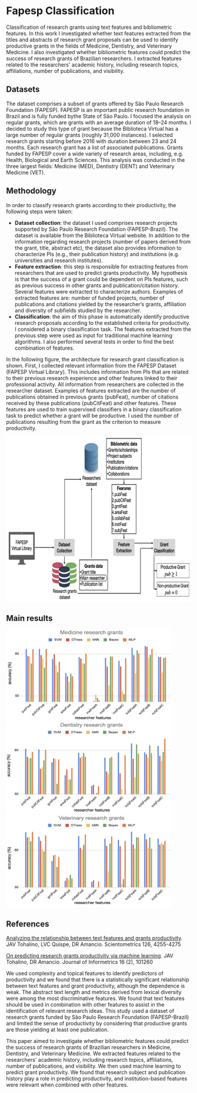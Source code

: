 # Fapesp Classification
Classification of research grants using text features and bibliometric features. In this work I investigated whether text features extracted from the titles and abstracts of research grant proposals can be used to identify productive grants in the fields of Medicine, Dentistry, and Veterinary Medicine. I also investigated whether bibliometric features could predict the success of research grants of Brazilian researchers. I extracted features related to the researchers' academic history, including research topics, affiliations, number of publications, and visibility.
 
## Datasets

The dataset comprises a subset of grants offered by São Paulo Research Foundation (FAPESP). FAPESP is an important public research foundation in Brazil and is fully funded bythe State of São Paulo. I focused the analysis on regular grants, which are grants with an average duration of 18–24 months. I decided to study this type of grant because the Biblioteca Virtual has a large number of regular grants (roughly 31,000 instances). I selected research grants starting before 2016 with duration between 23 and 24 months. Each research grant has a list of associated publications. Grants funded by FAPESP cover a wide variety of research areas, including, e.g. Health, Biological and Earth Sciences. This analysis was conducted in the three largest fields: Medicine (MED), Dentistry (DENT) and Veterinary Medicine (VET).

## Methodology
In order to classify research grants according to their productivity, the following steps were taken:
- **Dataset collection**: the dataset I used comprises research projects supported by São Paulo Research Foundation (FAPESP-Brazil). The dataset is available from the Biblioteca Virtual website. In addition to the information regarding research projects (number of papers derived from the grant, title, abstract etc), the dataset also provides information to characterize PIs (e.g., their publication history) and institutions (e.g. universities and research institutes).
- **Feature extraction**: this step is responsible for extracting features from researchers that are used to predict grants productivity. My hypothesis is that the success of a grant could be dependent on PIs features, such as previous success in other grants and publication/citation history. Several features were extracted to characterize authors. Examples of extracted features are: number of funded projects, number of publications and citations yielded by the researcher’s grants, affiliation and diversity of subfields studied by the researcher. 
- **Classification**: the aim of this phase is automatically identify productive research proposals according to the established criteria for productivity. I considered a binary classification task. The features extracted from the previous step were used as input for traditional machine learning algorithms. I also performed several tests in order to find the best combination of features. 

In the following figure, the architecture for research grant classification is shown. First, I collected relevant information from the FAPESP Dataset (FAPESP Virtual Library). This includes information from PIs that are related to their previous research experience and other features linked to their professional activity. All information from researchers are collected in the researcher dataset. Examples of features extracted are the number of publications obtained in previous grants (pubFeat), number of citations received by these publications (pubCitFeat) and other features. These features are used to train supervised classifiers in a binary classification task to predict whether a grant will be productive. I used the number of publications resulting from the grant as the criterion to measure productivity.

<img src="fc_arquitecture.png" width="650" height="450">


## Main results

<img src="fc_medicine.png" width="450" height="250">
<img src="fc_dentistry.png" width="450" height="250">
<img src="fc_veterinary.png" width="450" height="250">

## References
[Analyzing the relationship between text features and grants productivity](https://link.springer.com/article/10.1007/s11192-021-03926-x). JAV Tohalino, LVC Quispe, DR Amancio. Scientometrics 126, 4255-4275

[On predicting research grants productivity via machine learning](https://www.sciencedirect.com/science/article/abs/pii/S1751157722000128). JAV Tohalino, DR Amancio. Journal of Informetrics 16 (2), 101260

We used complexity and topical features to identify predictors of productivity and we found that there is a statistically significant relationship between text features and grant productivity, although the dependence is weak. The abstract text length and metrics derived from lexical diversity were among the most discriminative features. We found that text features should be used in combination with other features to assist in the identification of relevant research ideas. This study used a dataset of research grants funded by São Paulo Research Foundation (FAPESP-Brazil) and limited the sense of productivity by considering that productive grants are those yielding at least one publication.

This paper aimed to investigate whether bibliometric features could predict the success of research grants of Brazilian researchers in Medicine, Dentistry, and Veterinary Medicine. We extracted features related to the researchers' academic history, including research topics, affiliations, number of publications, and visibility. We then used machine learning to predict grant productivity. We found that research subject and publication history play a role in predicting productivity, and institution-based features were relevant when combined with other features. 

